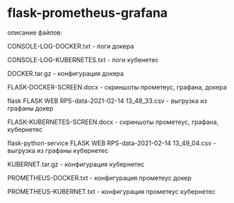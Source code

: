 # flask-prometheus-grafana

описание файлов:

CONSOLE-LOG-DOCKER.txt  - логи  докера

CONSOLE-LOG-KUBERNETES.txt - логи кубенетес

DOCKER.tar.gz - конфигурация докера

FLASK-DOCKER-SCREEN.docx - скриншоты прометеус, графана, докера

flask FLASK WEB RPS-data-2021-02-14 13_48_33.csv - выгрузка из графаны докер

FLASK-KUBERNETES-SCREEN.docx - скриншоты прометеус, графана, кубернетес

flask-python-service FLASK WEB RPS-data-2021-02-14 13_49_04.csv - выгрузка из графаны кубернетес

KUBERNET.tar.gz - конфигурация кубернетес

PROMETHEUS-DOCKER.txt - конфигурация прометеус докер

PROMETHEUS-KUBERNET.txt - конфигурация прометеус кубернетес

